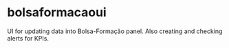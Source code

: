 # bolsaformacaoui
UI for updating data into Bolsa-Formação panel. Also creating and checking alerts for KPIs.
